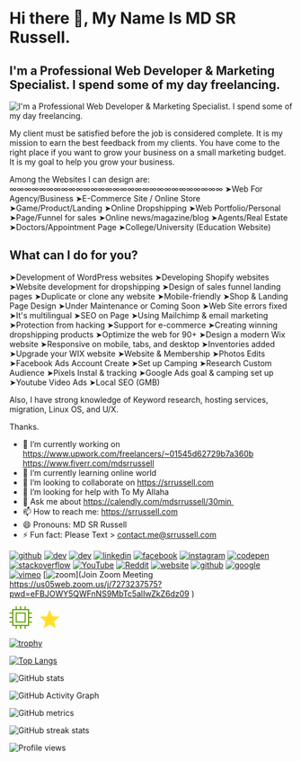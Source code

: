 # Hi there 👋, My Name Is MD SR Russell.
## I'm a Professional Web Developer & Marketing Specialist. I spend some of my day freelancing.
![I'm a Professional Web Developer & Marketing Specialist. I spend some of my day freelancing.](https://srrussell.com/wp-content/uploads/2022/10/iPhone-14-Pro-in-deep-purple-color_ddhdhd-Edited4-1-e1666651190610.png.webp)

My client must be satisfied before the job is considered complete.
It is my mission to earn the best feedback from my clients.
You have come to the right place if you want to grow your business on a small marketing budget.
It is my goal to help you grow your business.

Among the Websites I can design are:
∞∞∞∞∞∞∞∞∞∞∞∞∞∞∞∞∞∞∞∞∞∞∞∞∞∞∞∞∞
➤Web For Agency/Business
➤E-Commerce Site / Online Store
➤Game/Product/Landing
➤Online Dropshipping
➤Web Portfolio/Personal
➤Page/Funnel for sales
➤Online news/magazine/blog
➤Agents/Real Estate
➤Doctors/Appointment Page
➤College/University (Education Website)


What can I do for you?
-------------------------------
➤Development of WordPress websites
➤Developing Shopify websites
➤Website development for dropshipping
➤Design of sales funnel landing pages
➤Duplicate or clone any website
➤Mobile-friendly
➤Shop & Landing Page Design
➤Under Maintenance or Coming Soon
➤Web Site errors fixed
➤It's multilingual
➤SEO on Page
➤Using Mailchimp & email marketing
➤Protection from hacking
➤Support for e-commerce
➤Creating winning dropshipping products
➤Optimize the web for 90+
➤Design a modern Wix website
➤Responsive on mobile, tabs, and desktop
➤Inventories added
➤Upgrade your WIX website
➤Website & Membership
➤Photos Edits
➤Facebook Ads Account Create
➤Set up Camping
➤Research Custom Audience
➤Pixels Instal & tracking
➤Google Ads goal & camping set up
➤Youtube Video Ads
➤Local SEO (GMB)

Also, I have strong knowledge of Keyword research, hosting services, migration, Linux OS, and U/X.

Thanks.

- 🔭 I’m currently working on https://www.upwork.com/freelancers/~01545d62729b7a360b   https://www.fiverr.com/mdsrrussell 
- 🌱 I’m currently learning online world 
- 👯 I’m looking to collaborate on https://srrussell.com 
- 🤔 I’m looking for help with To My Allaha 
- 💬 Ask me about https://calendly.com/mdsrrussell/30min  
- 📫 How to reach me: https://srrussell.com 
- 😄 Pronouns: MD SR Russell 
- ⚡ Fun fact: Please Text > contact.me@srrussell.com 


[<img src='https://cdn.jsdelivr.net/npm/simple-icons@3.0.1/icons/github.svg' alt='github' height='40'>](https://github.com/mdsrrussell)  [<img src='https://cdn.jsdelivr.net/npm/simple-icons@3.0.1/icons/dev-dot-to.svg' alt='dev' height='40'>](https://dev.to/mdsrrussell)  [<img src='https://cdn.jsdelivr.net/npm/simple-icons@3.0.1/icons/hashnode.svg' alt='dev' height='40'>](mdsrrussell)  [<img src='https://cdn.jsdelivr.net/npm/simple-icons@3.0.1/icons/linkedin.svg' alt='linkedin' height='40'>](https://www.linkedin.com/in/mdsrrussell/)  [<img src='https://cdn.jsdelivr.net/npm/simple-icons@3.0.1/icons/facebook.svg' alt='facebook' height='40'>](https://www.facebook.com/sr.russell.99)  [<img src='https://cdn.jsdelivr.net/npm/simple-icons@3.0.1/icons/instagram.svg' alt='instagram' height='40'>](https://www.instagram.com/md_sr_russell/)  [<img src='https://cdn.jsdelivr.net/npm/simple-icons@3.0.1/icons/codepen.svg' alt='codepen' height='40'>](https://codepen.io/mdsrrussell)  [<img src='https://cdn.jsdelivr.net/npm/simple-icons@3.0.1/icons/stackoverflow.svg' alt='stackoverflow' height='40'>](https://stackoverflow.com/users/mdsrrussell)  [<img src='https://cdn.jsdelivr.net/npm/simple-icons@3.0.1/icons/youtube.svg' alt='YouTube' height='40'>](https://www.youtube.com/channel/mdsrrussell)  [<img src='https://cdn.jsdelivr.net/npm/simple-icons@3.0.1/icons/reddit.svg' alt='Reddit' height='40'>](https://www.reddit.com/user/mdsrrussell)  [<img src='https://cdn.jsdelivr.net/npm/simple-icons@3.0.1/icons/icloud.svg' alt='website' height='40'>](https://srrussell.com)  [<img src='https://cdn.jsdelivr.net/npm/simple-icons@3.0.1/icons/github.svg' alt='github' height='40'>](https://github.com/mdsrrussell)  [<img src='https://cdn.jsdelivr.net/npm/simple-icons@3.0.1/icons/google.svg' alt='google' height='40'>](https://srrussell.com)  [<img src='https://cdn.jsdelivr.net/npm/simple-icons@3.0.1/icons/vimeo.svg' alt='vimeo' height='40'>](https://vimeo.com/mdsrrussell)  [<img src='https://cdn.jsdelivr.net/npm/simple-icons@3.0.1/icons/zoom.svg' alt='zoom' height='40'>](Join Zoom Meeting https://us05web.zoom.us/j/7273237575?pwd=eFBJOWY5QWFnNS9MbTc5alIwZkZ6dz09 )  

<a href='https://docs.github.com/en/developers'><img src='https://raw.githubusercontent.com/acervenky/animated-github-badges/master/assets/devbadge.gif' width='40' height='40'></a> <a href='https://stars.github.com/'><img src='https://raw.githubusercontent.com/acervenky/animated-github-badges/master/assets/starbadge.gif' width='35' height='35'></a> 

[![trophy](https://github-profile-trophy.vercel.app/?username=mdsrrussell)](https://github.com/ryo-ma/github-profile-trophy)

[![Top Langs](https://github-readme-stats.vercel.app/api/top-langs/?username=mdsrrussell)](https://github.com/anuraghazra/github-readme-stats)

![GitHub stats](https://github-readme-stats.vercel.app/api?username=mdsrrussell&show_icons=true)  

![GitHub Activity Graph](https://activity-graph.herokuapp.com/graph?username=mdsrrussell)  

![GitHub metrics](https://metrics.lecoq.io/mdsrrussell)  

![GitHub streak stats](https://github-readme-streak-stats.herokuapp.com/?user=mdsrrussell)  

![Profile views](https://gpvc.arturio.dev/mdsrrussell)  
